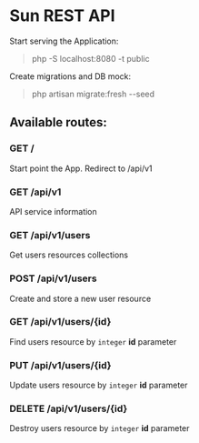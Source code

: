 # Sun REST API
Start serving the Application:
> php -S localhost:8080 -t public

Create migrations and DB mock:
>php artisan migrate:fresh --seed

## Available routes:

### GET /
Start point the App. Redirect to /api/v1

### GET /api/v1
API service information

### GET /api/v1/users
Get users resources collections

### POST /api/v1/users
Create and store a new user resource

### GET /api/v1/users/{id}
Find users resource by `integer` **id** parameter

### PUT /api/v1/users/{id}
Update users resource by `integer` **id** parameter

### DELETE /api/v1/users/{id}
Destroy users resource by `integer` **id** parameter
